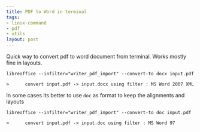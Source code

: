 ```yaml
---
title: PDF to Word in terminal
tags:
- linux-command
- pdf
- utils
layout: post
---
```


Quick way to convert pdf to word document from terminal.
Works mostly fine in layouts.

```shell
libreoffice --infilter="writer_pdf_import" --convert-to docx input.pdf
```
```
>      convert input.pdf -> input.docx using filter : MS Word 2007 XML
```

In some cases its better to use `doc` as format to keep the alignments and layouts

```shell
libreoffice --infilter="writer_pdf_import" --convert-to doc input.pdf
```

```
>      convert input.pdf -> input.doc using filter : MS Word 97
```


